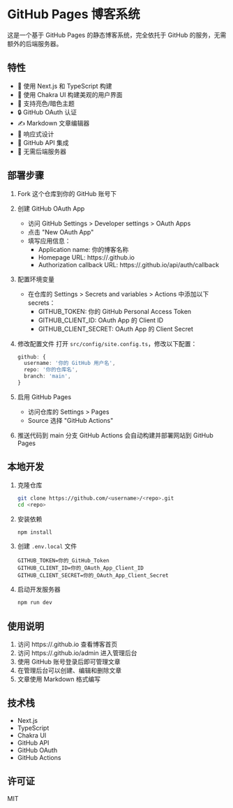 # GitHub Pages 博客系统

这是一个基于 GitHub Pages 的静态博客系统，完全依托于 GitHub 的服务，无需额外的后端服务器。

## 特性

- 🚀 使用 Next.js 和 TypeScript 构建
- 🎨 使用 Chakra UI 构建美观的用户界面
- 🌙 支持亮色/暗色主题
- 🔒 GitHub OAuth 认证
- ✍️ Markdown 文章编辑器
- 📱 响应式设计
- 🔄 GitHub API 集成
- 🚫 无需后端服务器

## 部署步骤

1. Fork 这个仓库到你的 GitHub 账号下

2. 创建 GitHub OAuth App
   - 访问 GitHub Settings > Developer settings > OAuth Apps
   - 点击 "New OAuth App"
   - 填写应用信息：
     - Application name: 你的博客名称
     - Homepage URL: https://<username>.github.io
     - Authorization callback URL: https://<username>.github.io/api/auth/callback

3. 配置环境变量
   - 在仓库的 Settings > Secrets and variables > Actions 中添加以下 secrets：
     - GITHUB_TOKEN: 你的 GitHub Personal Access Token
     - GITHUB_CLIENT_ID: OAuth App 的 Client ID
     - GITHUB_CLIENT_SECRET: OAuth App 的 Client Secret

4. 修改配置文件
   打开 `src/config/site.config.ts`，修改以下配置：
   ```typescript
   github: {
     username: '你的 GitHub 用户名',
     repo: '你的仓库名',
     branch: 'main',
   }
   ```

5. 启用 GitHub Pages
   - 访问仓库的 Settings > Pages
   - Source 选择 "GitHub Actions"

6. 推送代码到 main 分支
   GitHub Actions 会自动构建并部署网站到 GitHub Pages

## 本地开发

1. 克隆仓库
   ```bash
   git clone https://github.com/<username>/<repo>.git
   cd <repo>
   ```

2. 安装依赖
   ```bash
   npm install
   ```

3. 创建 `.env.local` 文件
   ```
   GITHUB_TOKEN=你的_GitHub_Token
   GITHUB_CLIENT_ID=你的_OAuth_App_Client_ID
   GITHUB_CLIENT_SECRET=你的_OAuth_App_Client_Secret
   ```

4. 启动开发服务器
   ```bash
   npm run dev
   ```

## 使用说明

1. 访问 https://<username>.github.io 查看博客首页
2. 访问 https://<username>.github.io/admin 进入管理后台
3. 使用 GitHub 账号登录后即可管理文章
4. 在管理后台可以创建、编辑和删除文章
5. 文章使用 Markdown 格式编写

## 技术栈

- Next.js
- TypeScript
- Chakra UI
- GitHub API
- GitHub OAuth
- GitHub Actions

## 许可证

MIT 